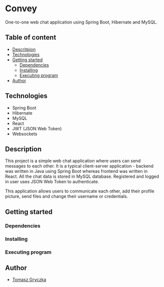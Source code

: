 # Convey
One-to-one web chat application using Spring Boot, Hibernate and MySQL.

## Table of content
- [Descritpion](#description)
- [Technologies](#technologies)
- [Getting started](#gettingstarted)
  - [Dependencies](#dependencies)
  - [Installing](#installing)
  - [Executing program](#executing)
- [Author](#author)

<a name="technologies"/>

## Technologies
- Spring Boot
- Hibernate
- MySQL
- React
- JWT (JSON Web Token)
- Websockets

<a name="description"/>

## Description
This project is a simple web chat application where users can send messages to each other. 
It is a typical client-server application - backend was written in Java using Spring Boot 
whereas frontend was written in React. All the chat data is stored in MySQL database.
Registered and logged in user uses JSON Web Token to authenticate.

This application allows users to communicate each other, add their profile picture, send
files and change their username or credentials.

<a name="gettingstarted"/>

## Getting started

<a name="dependencies"/>

### Dependencies

<a name="installing"/>

### Installing

<a name="executing"/>

### Executing program

<a name="author"/>

## Author
- [Tomasz Gryczka](https://github.com/TomaszGryczka)
